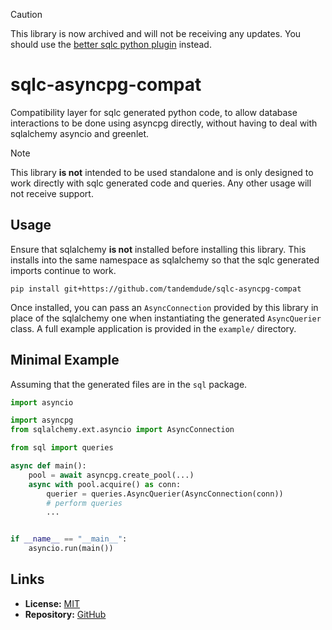 > [!CAUTION]
> This library is now archived and will not be receiving any updates. You should use the [better sqlc python plugin](https://github.com/rayakame/sqlc-gen-better-python) instead.

# sqlc-asyncpg-compat

Compatibility layer for sqlc generated python code, to allow database interactions to be done using
asyncpg directly, without having to deal with sqlalchemy asyncio and greenlet.

> [!NOTE]
> This library **is not** intended to be used standalone and is only designed to work directly with sqlc
> generated code and queries. Any other usage will not receive support.

## Usage

Ensure that sqlalchemy **is not** installed before installing this library. This installs into the same
namespace as sqlalchemy so that the sqlc generated imports continue to work.

```
pip install git+https://github.com/tandemdude/sqlc-asyncpg-compat
```

Once installed, you can pass an `AsyncConnection` provided by this library in place of the sqlalchemy one
when instantiating the generated `AsyncQuerier` class. A full example application is provided in the `example/`
directory.

## Minimal Example

Assuming that the generated files are in the `sql` package.

```python
import asyncio

import asyncpg
from sqlalchemy.ext.asyncio import AsyncConnection

from sql import queries

async def main():
    pool = await asyncpg.create_pool(...)
    async with pool.acquire() as conn:
        querier = queries.AsyncQuerier(AsyncConnection(conn))
        # perform queries
        ...


if __name__ == "__main__":
    asyncio.run(main())
```

## Links

- **License:** [MIT](https://choosealicense.com/licenses/mit/)
- **Repository:** [GitHub](https://github.com/tandemdude/sqlc-asyncpg-compat)
